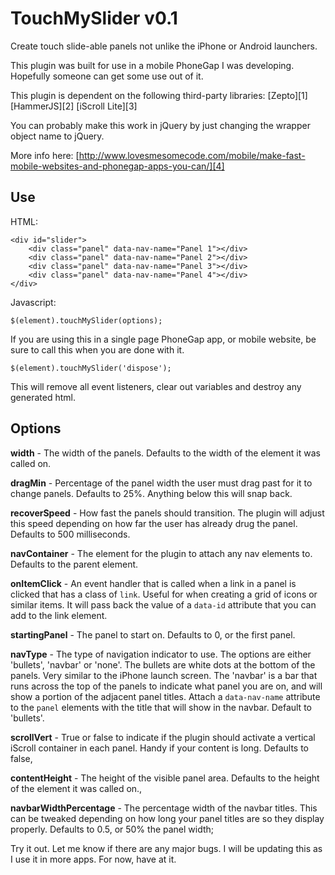 TouchMySlider v0.1
=============

Create touch slide-able panels not unlike the iPhone or Android launchers.

This plugin was built for use in a mobile PhoneGap I was developing.  Hopefully someone can get some use out of it.

This plugin is dependent on the following third-party libraries:
[Zepto][1]
[HammerJS][2]
[iScroll Lite][3]

You can probably make this work in jQuery by just changing the wrapper object name to jQuery.

More info here: [http://www.lovesmesomecode.com/mobile/make-fast-mobile-websites-and-phonegap-apps-you-can/][4]

## Use

HTML:

    <div id="slider">
        <div class="panel" data-nav-name="Panel 1"></div>
        <div class="panel" data-nav-name="Panel 2"></div>
        <div class="panel" data-nav-name="Panel 3"></div>
        <div class="panel" data-nav-name="Panel 4"></div>
    </div>

Javascript:

    $(element).touchMySlider(options);

If you are using this in a single page PhoneGap app, or mobile website, be sure to call this when you are done with it.

    $(element).touchMySlider('dispose');

This will remove all event listeners, clear out variables and destroy any generated html.

## Options

**width** - The width of the panels.  Defaults to the width of the element it was called on.

**dragMin** - Percentage of the panel width the user must drag past for it to change panels.  Defaults to 25%. Anything below this will snap back.

**recoverSpeed** - How fast the panels should transition. The plugin will adjust this speed depending on how far the user has already drug the panel. Defaults to 500 milliseconds.

**navContainer** - The element for the plugin to attach any nav elements to. Defaults to the parent element.

**onItemClick** - An event handler that is called when a link in a panel is clicked that has a class of `link`. Useful for when creating a grid of icons or similar items. It will pass back the value of a `data-id` attribute that you can add to the link element.

**startingPanel** - The panel to start on.  Defaults to 0, or the first panel.

**navType** - The type of navigation indicator to use. The options are either 'bullets', 'navbar' or 'none'.  The bullets are white dots at the bottom of the panels.  Very similar to the iPhone launch screen.  The 'navbar' is a bar that runs across the top of the panels to indicate what panel you are on, and will show a portion of the adjacent panel titles. Attach a `data-nav-name` attribute to the `panel` elements with the title that will show in the navbar.  Default to 'bullets'.

**scrollVert** - True or false to indicate if the plugin should activate a vertical iScroll container in each panel. Handy if your content is long. Defaults to false,

**contentHeight** - The height of the visible panel area. Defaults to the height of the element it was called on.,

**navbarWidthPercentage** - The percentage width of the navbar titles.  This can be tweaked depending on how long your panel titles are so they display properly.  Defaults to 0.5, or 50% the panel width;

Try it out.  Let me know if there are any major bugs. I will be updating this as I use it in more apps. For now, have at it.